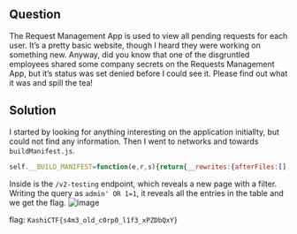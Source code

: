 ## Question
The Request Management App is used to view all pending requests for each user. It’s a pretty basic website, though I heard they were working on something new.
Anyway, did you know that one of the disgruntled employees shared some company secrets on the Requests Management App, but it’s status was set denied before I could see it. Please find out what it was and spill the tea!

## Solution
I started by looking for anything interesting on the application initiallty, but could not find any information. Then I went to networks and towards `buildManifest.js`.

```js
self.__BUILD_MANIFEST=function(e,r,s){return{__rewrites:{afterFiles:[],beforeFiles:[],fallback:[]},__routerFilterStatic:{numItems:0,errorRate:1e-4,numBits:0,numHashes:null,bitArray:[]},__routerFilterDynamic:{numItems:0,errorRate:1e-4,numBits:e,numHashes:null,bitArray:[]},"/":["static/chunks/pages/index-6413244cd5618b98.js"],"/_error":["static/chunks/pages/_error-fde50cb7f1ab27e0.js"],"/v2-testing":["static/chunks/pages/v2-testing-fb612b495bb99203.js"],sortedPages:["/","/_app","/_error","/v2-testing"]}}(0,0,0),self.__BUILD_MANIFEST_CB&&self.__BUILD_MANIFEST_CB();
```

Inside is the `/v2-testing` endpoint, which reveals a new page with a filter.
Writing the query as `admin' OR 1=1`, it reveals all the entries in the table and we get the flag.
![image](https://github.com/user-attachments/assets/a3e4ecbf-8da1-463b-9b52-043a2b165420)

flag: `KashiCTF{s4m3_old_c0rp0_l1f3_xPZDbQxY}`
